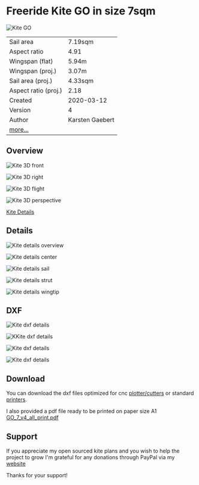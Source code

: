 # Freeride Kite GO in size 7sqm

![Kite GO](https://github.com/wingworks/GO-7/raw/master/images/GO_7_v4.jpg)

|||
|-|-|
|Sail area|                       7.19sqm|
|Aspect ratio|                   4.91|
|Wingspan (flat)|                 5.94m|
|Wingspan (proj.)|                3.07m| 
|Sail area (proj.)|               4.33sqm| 
|Aspect ratio (proj.)|            2.18|
|Created|                         2020-03-12|  
|Version|4|
|Author|                          Karsten Gaebert|
|[more...](https://github.com/wingworks/GO-7/blob/master/GO_7_v4.kite)||





## Overview

![Kite 3D front](https://github.com/wingworks/GO-7/raw/master/images/GO_7_v4_front.png)

![Kite 3D right](https://github.com/wingworks/GO-7/raw/master/images/GO_7_v4_right.png)

![Kite 3D flight](https://github.com/wingworks/GO-7/raw/master/images/GO_7_v4_bottom.png)

![Kite 3D perspective](https://github.com/wingworks/GO-7/raw/master/images/GO_7_v4_perspective.png)

[Kite Details](https://github.com/wingworks/GO-7/raw/master/images/GO_7_v4_3d.jpg)

## Details

![Kite details overview](https://github.com/wingworks/GO-7/raw/master/images/GO_7_v4_all.jpg)

![Kite details center](https://github.com/wingworks/GO-7/raw/master/images/GO_7_v4_center.jpg)

![Kite details sail](https://github.com/wingworks/GO-7/raw/master/images/GO_7_v4_sail.jpg)

![Kite details strut](https://github.com/wingworks/GO-7/raw/master/images/GO_7_v4_strut.jpg)

![Kite details wingtip](https://github.com/wingworks/GO-7/raw/master/images/GO_7_v4_tip.jpg)

## DXF

![Kite dxf details](https://github.com/wingworks/GO-7/raw/master/images/GO_7_v4_2d.jpg)

![KKite dxf details](https://github.com/wingworks/GO-7/raw/master/images/GO_7_v4_2d_tubes.jpg)

![Kite dxf details](https://github.com/wingworks/GO-7/raw/master/images/GO_7_v4_2d_sail.jpg)

![Kite dxf details](https://github.com/wingworks/GO-7/raw/master/images/GO_7_fabrics.jpg)

## Download

You can download the dxf files optimized for cnc [plotter/cutters](https://github.com/wingworks/GO-7/tree/master/plotter) or standard [printers](https://github.com/wingworks/GO-7/tree/master/print).

I also provided a pdf file ready to be printed on paper size A1 [GO_7_v4_all_print.pdf](https://github.com/wingworks/GO-7/blob/master/print/GO_7_v4_all_print.pdf)

## Support

If you appreciate my open sourced kite plans and you wish to help the project to grow I'm grateful for any donations through PayPal via my [website](http://www.wingworks.de/downloads/) 

Thanks for your support!


